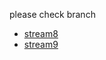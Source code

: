please check branch

* [stream8](https://github.com/ImageRepo/container-centos-stream/tree/stream8)
* [stream9](https://github.com/ImageRepo/container-centos-stream/tree/stream9)
